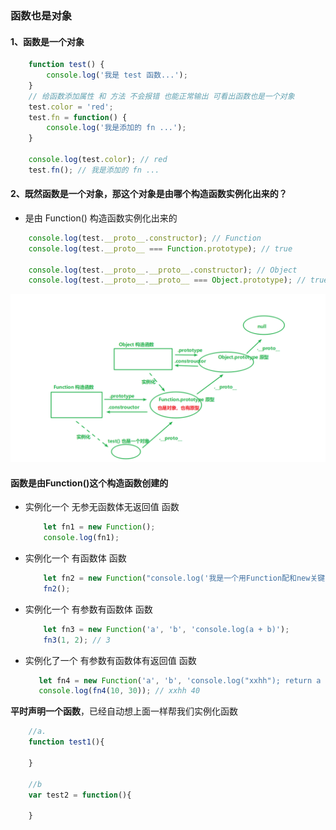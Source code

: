 ### 函数也是对象

#### 1、函数是一个对象
```js
    function test() {
        console.log('我是 test 函数...');
    }
    // 给函数添加属性 和 方法 不会报错 也能正常输出 可看出函数也是一个对象
    test.color = 'red';
    test.fn = function() {
        console.log('我是添加的 fn ...');
    }

    console.log(test.color); // red
    test.fn(); // 我是添加的 fn ...
```

#### 2、既然函数是一个对象，那这个对象是由哪个构造函数实例化出来的？
- 是由 Function() 构造函数实例化出来的
```js
    console.log(test.__proto__.constructor); // Function
    console.log(test.__proto__ === Function.prototype); // true

    console.log(test.__proto__.__proto__.constructor); // Object
    console.log(test.__proto__.__proto__ === Object.prototype); // true
```
![07-函数原型链](../imgs/07-函数原型链.png)

#### 函数是由Function()这个构造函数创建的
- 实例化一个 无参无函数体无返回值 函数
    ```js
        let fn1 = new Function();
        console.log(fn1);
    ```

- 实例化一个 有函数体 函数
    ```js
        let fn2 = new Function("console.log('我是一个用Function配和new关键字实例化的一个函数')");
        fn2();
    ```

- 实例化一个 有参数有函数体 函数
    ```js
        let fn3 = new Function('a', 'b', 'console.log(a + b)');
        fn3(1, 2); // 3
    ```

- 实例化了一个  有参数有函数体有返回值  函数
     ```js
        let fn4 = new Function('a', 'b', 'console.log("xxhh"); return a +b;');
        console.log(fn4(10, 30)); // xxhh 40
    ```

**平时声明一个函数**，已经自动想上面一样帮我们实例化函数
```js
    //a.
    function test1(){

    }

    //b
    var test2 = function(){

    }
```